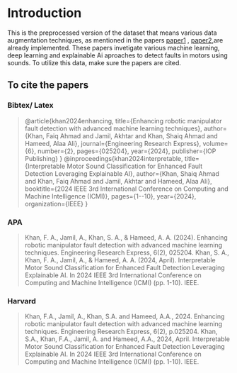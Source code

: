 # Introduction
This is the preprocessed version of the dataset that means various data augmentation techniques, as mentioned in the papers [paper1](https://iopscience.iop.org/article/10.1088/2631-8695/ad3dae/meta) , [paper2](https://ieeexplore.ieee.org/abstract/document/10585829),are already implemented. 
These papers invetigate various machine learning, deep learning and explainable Ai aproaches to detect faults in motors using sounds. 
To utilize this data, make sure the papers are cited.

## To cite the papers
### Bibtex/ Latex
> @article{khan2024enhancing,
  title={Enhancing robotic manipulator fault detection with advanced machine learning techniques},
  author={Khan, Faiq Ahmad and Jamil, Akhtar and Khan, Shaiq Ahmad and Hameed, Alaa Ali},
  journal={Engineering Research Express},
  volume={6},
  number={2},
  pages={025204},
  year={2024},
  publisher={IOP Publishing}
}
>  @inproceedings{khan2024interpretable,
  title={Interpretable Motor Sound Classification for Enhanced Fault Detection Leveraging Explainable AI},
  author={Khan, Shaiq Ahmad and Khan, Faiq Ahmad and Jamil, Akhtar and Hameed, Alaa Ali},
  booktitle={2024 IEEE 3rd International Conference on Computing and Machine Intelligence (ICMI)},
  pages={1--10},
  year={2024},
  organization={IEEE}
}

### APA
> Khan, F. A., Jamil, A., Khan, S. A., & Hameed, A. A. (2024). Enhancing robotic manipulator fault detection with advanced machine learning techniques. Engineering Research Express, 6(2), 025204.
> Khan, S. A., Khan, F. A., Jamil, A., & Hameed, A. A. (2024, April). Interpretable Motor Sound Classification for Enhanced Fault Detection Leveraging Explainable AI. In 2024 IEEE 3rd International Conference on Computing and Machine Intelligence (ICMI) (pp. 1-10). IEEE.
### Harvard
> Khan, F.A., Jamil, A., Khan, S.A. and Hameed, A.A., 2024. Enhancing robotic manipulator fault detection with advanced machine learning techniques. Engineering Research Express, 6(2), p.025204.
> Khan, S.A., Khan, F.A., Jamil, A. and Hameed, A.A., 2024, April. Interpretable Motor Sound Classification for Enhanced Fault Detection Leveraging Explainable AI. In 2024 IEEE 3rd International Conference on Computing and Machine Intelligence (ICMI) (pp. 1-10). IEEE.
